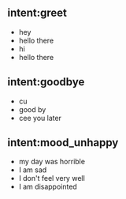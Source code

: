 
## intent:greet
- hey
- hello there
- hi
- hello there
## intent:goodbye
- cu
- good by
- cee you later
## intent:mood_unhappy
- my day was horrible
- I am sad
- I don't feel very well
- I am disappointed
